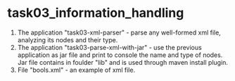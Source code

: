 # task03_information_handling
1) The application "task03-xml-parser" - parse any well-formed xml file, analyzing its nodes and their type.
2) The application "task03-parse-xml-with-jar" - use the previous application as jar file and print to console the name and type of nodes. Jar file contains in foulder "lib" and is used through maven install plugin.
3) File "bools.xml" - an example of xml file.
